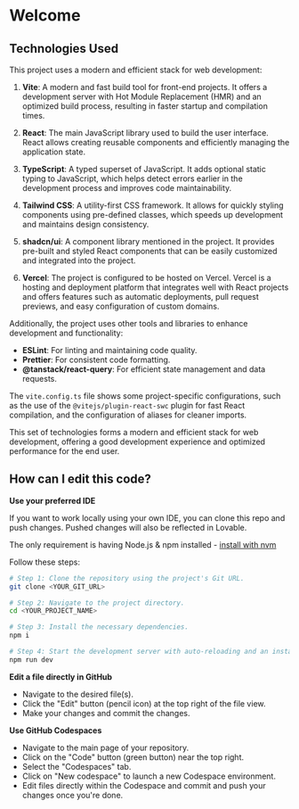 # Welcome

## Technologies Used

This project uses a modern and efficient stack for web development:

1. **Vite**: A modern and fast build tool for front-end projects. It offers a development server with Hot Module Replacement (HMR) and an optimized build process, resulting in faster startup and compilation times.

2. **React**: The main JavaScript library used to build the user interface. React allows creating reusable components and efficiently managing the application state.

3. **TypeScript**: A typed superset of JavaScript. It adds optional static typing to JavaScript, which helps detect errors earlier in the development process and improves code maintainability.

4. **Tailwind CSS**: A utility-first CSS framework. It allows for quickly styling components using pre-defined classes, which speeds up development and maintains design consistency.

5. **shadcn/ui**: A component library mentioned in the project. It provides pre-built and styled React components that can be easily customized and integrated into the project.

6. **Vercel**: The project is configured to be hosted on Vercel. Vercel is a hosting and deployment platform that integrates well with React projects and offers features such as automatic deployments, pull request previews, and easy configuration of custom domains.

Additionally, the project uses other tools and libraries to enhance development and functionality:

- **ESLint**: For linting and maintaining code quality.
- **Prettier**: For consistent code formatting.
- **@tanstack/react-query**: For efficient state management and data requests.

The `vite.config.ts` file shows some project-specific configurations, such as the use of the `@vitejs/plugin-react-swc` plugin for fast React compilation, and the configuration of aliases for cleaner imports.

This set of technologies forms a modern and efficient stack for web development, offering a good development experience and optimized performance for the end user.

## How can I edit this code?

**Use your preferred IDE**

If you want to work locally using your own IDE, you can clone this repo and push changes. Pushed changes will also be reflected in Lovable.

The only requirement is having Node.js & npm installed - [install with nvm](https://github.com/nvm-sh/nvm#installing-and-updating)

Follow these steps:

```sh
# Step 1: Clone the repository using the project's Git URL.
git clone <YOUR_GIT_URL>

# Step 2: Navigate to the project directory.
cd <YOUR_PROJECT_NAME>

# Step 3: Install the necessary dependencies.
npm i

# Step 4: Start the development server with auto-reloading and an instant preview.
npm run dev
```

**Edit a file directly in GitHub**

- Navigate to the desired file(s).
- Click the "Edit" button (pencil icon) at the top right of the file view.
- Make your changes and commit the changes.

**Use GitHub Codespaces**

- Navigate to the main page of your repository.
- Click on the "Code" button (green button) near the top right.
- Select the "Codespaces" tab.
- Click on "New codespace" to launch a new Codespace environment.
- Edit files directly within the Codespace and commit and push your changes once you're done.